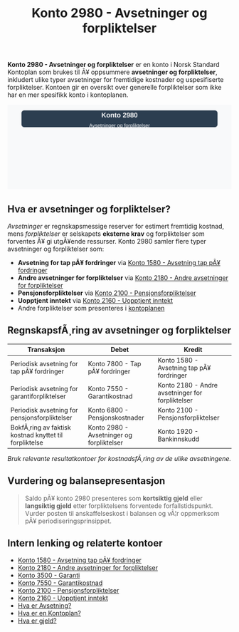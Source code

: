 ﻿---
title: "Konto 2980 - Avsetninger og forpliktelser"
meta_title: "2980-avsetninger-og-forpliktelser"
meta_description: '**Konto 2980 - Avsetninger og forpliktelser** er en konto i Norsk Standard Kontoplan som brukes til Ã¥ oppsummere **avsetninger og forpliktelser**, inkludert ul...'
slug: 2980-avsetninger-og-forpliktelser
type: blog
layout: pages/single
---

**Konto 2980 - Avsetninger og forpliktelser** er en konto i Norsk Standard Kontoplan som brukes til Ã¥ oppsummere **avsetninger og forpliktelser**, inkludert ulike typer avsetninger for fremtidige kostnader og uspesifiserte forpliktelser. Kontoen gir en oversikt over generelle forpliktelser som ikke har en mer spesifikk konto i kontoplanen.

![Illustrasjon av konto 2980 avsetninger og forpliktelser](2980-avsetninger-og-forpliktelser-image.svg)

## Hva er avsetninger og forpliktelser?

*Avsetninger* er regnskapsmessige reserver for estimert fremtidig kostnad, mens *forpliktelser* er selskapets **eksterne krav** og forpliktelser som forventes Ã¥ gi utgÃ¥ende ressurser. Konto 2980 samler flere typer avsetninger og forpliktelser som:

* **Avsetning for tap pÃ¥ fordringer** via [Konto 1580 - Avsetning tap pÃ¥ fordringer](/blogs/kontoplan/1580-avsetning-tap-pa-fordringer "Konto 1580 - Avsetning tap pÃ¥ fordringer")
* **Andre avsetninger for forpliktelser** via [Konto 2180 - Andre avsetninger for forpliktelser](/blogs/kontoplan/2180-andre-avsetninger-for-forpliktelser "Konto 2180 - Andre avsetninger for forpliktelser i Norsk Standard Kontoplan")
* **Pensjonsforpliktelser** via [Konto 2100 - Pensjonsforpliktelser](/blogs/kontoplan/2100-pensjonsforpliktelser "Konto 2100 - Pensjonsforpliktelser i Norsk Standard Kontoplan")
* **Uopptjent inntekt** via [Konto 2160 - Uopptjent inntekt](/blogs/kontoplan/2160-uopptjent-inntekt "Konto 2160 - Uopptjent inntekt i Norsk Standard Kontoplan")
* Andre forpliktelser som presenteres i [kontoplanen](/blogs/regnskap/hva-er-kontoplan "Hva er en Kontoplan? Komplett Guide til Kontoplaner i Norsk Regnskap")

## RegnskapsfÃ¸ring av avsetninger og forpliktelser

| Transaksjon                                           | Debet                                      | Kredit                                                           |
|-------------------------------------------------------|--------------------------------------------|------------------------------------------------------------------|
| Periodisk avsetning for tap pÃ¥ fordringer            | Konto 7800 - Tap pÃ¥ fordringer             | Konto 1580 - Avsetning tap pÃ¥ fordringer                         |
| Periodisk avsetning for garantiforpliktelser         | Konto 7550 - Garantikostnad                | Konto 2180 - Andre avsetninger for forpliktelser                 |
| Periodisk avsetning for pensjonsforpliktelser        | Konto 6800 - Pensjonskostnader             | Konto 2100 - Pensjonsforpliktelser                               |
| BokfÃ¸ring av faktisk kostnad knyttet til forpliktelse | Konto 2980 - Avsetninger og forpliktelser  | Konto 1920 - Bankinnskudd                                        |

_*Bruk relevante resultatkontoer for kostnadsfÃ¸ring av de ulike avsetningene.*_

## Vurdering og balansepresentasjon

> Saldo pÃ¥ konto 2980 presenteres som **kortsiktig gjeld** eller **langsiktig gjeld** etter forpliktelsens forventede forfallstidspunkt. Vurder posten til anskaffelseskost i balansen og vÃ¦r oppmerksom pÃ¥ periodiseringsprinsippet.

## Intern lenking og relaterte kontoer

* [Konto 1580 - Avsetning tap pÃ¥ fordringer](/blogs/kontoplan/1580-avsetning-tap-pa-fordringer "Konto 1580 - Avsetning tap pÃ¥ fordringer i Norsk Standard Kontoplan")
* [Konto 2180 - Andre avsetninger for forpliktelser](/blogs/kontoplan/2180-andre-avsetninger-for-forpliktelser "Konto 2180 - Andre avsetninger for forpliktelser i Norsk Standard Kontoplan")
* [Konto 3500 - Garanti](/blogs/kontoplan/3500-garanti "Konto 3500 - Garanti: Definisjon, regnskapsfÃ¸ring og eksempler")
* [Konto 7550 - Garantikostnad](/blogs/kontoplan/7550-garantikostnad "Konto 7550 - Garantikostnad i Norsk Standard Kontoplan")
* [Konto 2100 - Pensjonsforpliktelser](/blogs/kontoplan/2100-pensjonsforpliktelser "Konto 2100 - Pensjonsforpliktelser i Norsk Standard Kontoplan")
* [Konto 2160 - Uopptjent inntekt](/blogs/kontoplan/2160-uopptjent-inntekt "Konto 2160 - Uopptjent inntekt i Norsk Standard Kontoplan")
* [Hva er Avsetning?](/blogs/regnskap/avsetning "Hva er Avsetning i Regnskap? Komplett Guide til Avsetninger og Estimater")
* [Hva er en Kontoplan?](/blogs/regnskap/hva-er-kontoplan "Hva er en Kontoplan? Komplett Guide til Kontoplaner i Norsk Regnskap")
* [Hva er gjeld?](/blogs/regnskap/hva-er-gjeld "Hva er Gjeld i Regnskap? Komplett Guide til Forpliktelser og Gjeldstyper")

